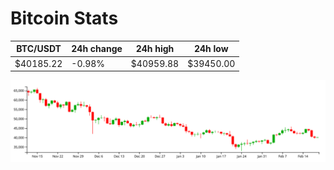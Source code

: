 # Bitcoin Stats

BTC/USDT|24h change|24h high|24h low|
|---|---|---|---|
|$40185.22|-0.98%|$40959.88|$39450.00|

<img src="./chart.svg">
